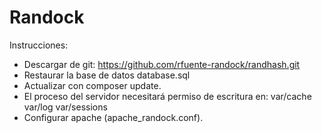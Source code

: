 Randock
=======

Instrucciones:
- Descargar de git: https://github.com/rfuente-randock/randhash.git
- Restaurar la base de datos database.sql
- Actualizar con composer update.
- El proceso del servidor necesitará permiso de escritura en:
    var/cache
    var/log
    var/sessions
- Configurar apache (apache_randock.conf).